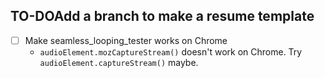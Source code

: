 ## TO-DOAdd a branch to make a resume template
- [ ] Make seamless_looping_tester works on Chrome
  - `audioElement.mozCaptureStream()` doesn't work on Chrome. Try ```audioElement.captureStream()``` maybe.
